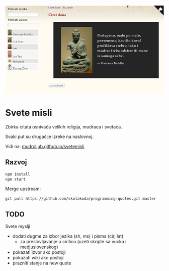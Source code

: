[![](screen.png)](https://mudroljub.github.io/svetemisli)

# Svete misli

Zbirka citata osnivača velikih religija, mudraca i svetaca.

Svaki put su drugačije izreke na naslovnoj.

Vidi na: [mudroljub.github.io/svetemisli](https://mudroljub.github.io/svetemisli)

## Razvoj

```
npm install
npm start
```

Merge upstream:

```
git pull https://github.com/skolakoda/programming-quotes.git master
```

## TODO

Svete myslji

- dodati dugme za izbor jezika (sh, ms) i pisma (cir, lat)
  - za preslovljavanje u cirilicu (uzeti skripte sa vucka i medjuslovenskog)
- pokazati izvor ako postoji
- pokazati wiki ako postoji
- prazniti stanje na new quote
